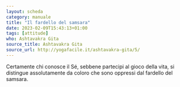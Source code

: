 ```yaml
---
layout: scheda
category: manuale
title: "Il fardello del samsara"
date: 2023-02-09T15:43:13+01:00
tags: [attitude]
who: Ashtavakra Gita
source_title: Ashtavakra Gita
source_url: http://yogafacile.it/ashtavakra-gita/5/
---
```


Certamente chi conosce il Sé, sebbene partecipi al gioco della vita, si distingue assolutamente da coloro che sono oppressi dal fardello del samsara.
